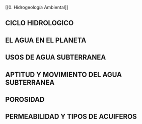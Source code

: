 [[0. Hidrogeología Ambiental]]

## CICLO HIDROLOGICO
## EL AGUA EN EL PLANETA
## USOS DE AGUA SUBTERRANEA
## APTITUD Y MOVIMIENTO DEL AGUA SUBTERRANEA
## POROSIDAD 
## PERMEABILIDAD Y TIPOS DE ACUIFEROS
